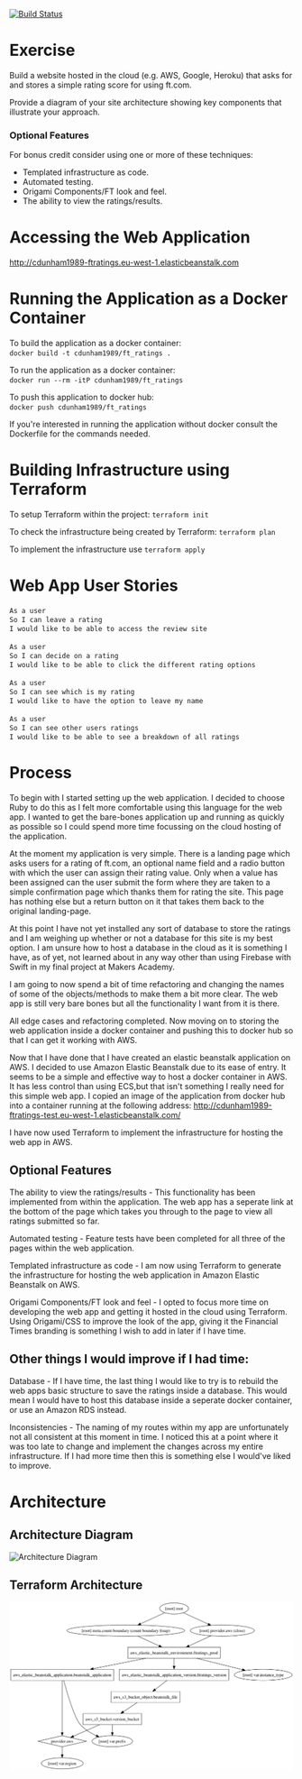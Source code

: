 [![Build Status](https://travis-ci.org/cdunham1989/ft_tech_test.svg?branch=master)](https://travis-ci.org/cdunham1989/ft_tech_test)

# Exercise

Build a website hosted in the cloud (e.g. AWS, Google, Heroku) that asks for and stores a simple rating score for using ft.com.

Provide a diagram of your site architecture showing key components that illustrate your approach.

### Optional Features
For bonus credit consider using one or more of these techniques:  
- Templated infrastructure as code.  
- Automated testing.
- Origami  Components/FT look and feel.
- The ability to view the ratings/results.

# Accessing the Web Application

http://cdunham1989-ftratings.eu-west-1.elasticbeanstalk.com
   
# Running the Application as a Docker Container

To build the application as a docker container:  
`docker build -t cdunham1989/ft_ratings .`

To run the application as a docker container:  
`docker run --rm -itP cdunham1989/ft_ratings`

To push this application to docker hub:  
`docker push cdunham1989/ft_ratings`

If you're interested in running the application without docker consult the Dockerfile for the commands needed.

# Building Infrastructure using Terraform

To setup Terraform within the project:
`terraform init`

To check the infrastructure being created by Terraform:
`terraform plan`

To implement the infrastructure use
`terraform apply`

# Web App User Stories

```
As a user
So I can leave a rating
I would like to be able to access the review site

As a user
So I can decide on a rating
I would like to be able to click the different rating options

As a user
So I can see which is my rating
I would like to have the option to leave my name

As a user
So I can see other users ratings
I would like to be able to see a breakdown of all ratings
```

# Process

To begin with I started setting up the web application. I decided to choose Ruby to do this as I felt more comfortable using this language for the web app. I wanted to get the bare-bones application up and running as quickly as possible so I could spend more time focussing on the cloud hosting of the application.

At the moment my application is very simple. There is a landing page which asks users for a rating of ft.com, an optional name field and a radio button with which the user can assign their rating value. Only when a value has been assigned can the user submit the form where they are taken to a simple confirmation page which thanks them for rating the site. This page has nothing else but a return button on it that takes them back to the original landing-page.

At this point I have not yet installed any sort of database to store the ratings and I am weighing up whether or not a database for this site is my best option. I am unsure how to host a database in the cloud as it is something I have, as of yet, not learned about in any way other than using Firebase with Swift in my final project at Makers Academy.

I am going to now spend a bit of time refactoring and changing the names of some of the objects/methods to make them a bit more clear. The web app is still very bare bones but all the functionality I want from it is there.

All edge cases and refactoring completed. Now moving on to storing the web application inside a docker container and pushing this to docker hub so that I can get it working with AWS.

Now that I have done that I have created an elastic beanstalk application on AWS. I decided to use Amazon Elastic Beanstalk due to its ease of entry. It seems to be a simple and effective way to host a docker container in AWS. It has less control than using ECS,but that isn't something I really need for this simple web app. I copied an image of the application from docker hub into a container running at the following address:
http://cdunham1989-ftratings-test.eu-west-1.elasticbeanstalk.com/

I have now used Terraform to implement the infrastructure for hosting the web app in AWS.

## Optional Features

The ability to view the ratings/results - This functionality has been implemented from within the application. The web app has a seperate link at the bottom of the page which takes you through to the page to view all ratings submitted so far.

Automated testing - Feature tests have been completed for all three of the pages within the web application.

Templated infrastructure as code - I am now using Terraform to generate the infrastructure for hosting the web application in Amazon Elastic Beanstalk on AWS.

Origami Components/FT look and feel - I opted to focus more time on developing the web app and getting it hosted in the cloud using Terraform. Using Origami/CSS to improve the look of the app, giving it the Financial Times branding is something I wish to add in later if I have time.

## Other things I would improve if I had time:

Database - If I have time, the last thing I would like to try is to rebuild the web apps basic structure to save the ratings inside a database. This would mean I would have to host this database inside a seperate docker container, or use an Amazon RDS instead.

Inconsistencies - The naming of my routes within my app are unfortunately not all consistent at this moment in time. I noticed this at a point where it was too late to change and implement the changes across my entire infrastructure. If I had more time then this is something else I would've liked to improve.

# Architecture

## Architecture Diagram

![Architecture Diagram](diagram.png "Architecture Diagram")

## Terraform Architecture

![Terraform Architecture](graph.png "Terraform Architecture")
